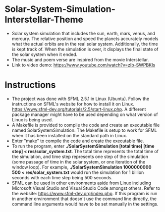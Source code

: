 # Solar-System-Simulation-Interstellar-Theme
- Solar system simulation that includes the sun, earth, mars, venus, and mercury. The relative position and speed the planets accurately models what the actual orbits are in the real solar system. Additionally, the time is kept track of. When the simulation is over, it displays the final state of the solar system when it ended.
- The music and poem verse are inspired from the movie Interstellar.
- Link to video demo: https://www.youtube.com/watch?v=zIb-SWPBKIs

# Instructions
- The project was done with SFML 2.5.1 in Linux (Ubuntu). Follow the instructions on SFML's website for how to install it on Linux. https://www.sfml-dev.org/tutorials/2.5/start-linux.php. A different package manager might have to be used depending on what version of Linux is being used.
- A Makefile is provided to compile the code and create an executable file named SolarSystemSimulation. The Makefile is setup to work for SFML when it has been installed on the standard path in Linux.
- Enter "make" to compile the code and create the executable file.
- To run the program, enter **./SolarSystemSimulation [total time] [time step] < res/solar_system.txt**. The total time represents the total time of the simulation, and time step represents one step of the simulation (some passage of time in the solar system, or one iteration of the window loop). For example, **./SolarSystemSimulation 1000000000 500 < res/solar_system.txt** would run the simulation for 1 billion seconds with each time step being 500 seconds.
- SFML can be used in other environments aside from Linux including Microsoft Visual Studio and Visual Studio Code amongst others. Refer to the website: https://www.sfml-dev.org/index.php. If this program is run in another environment that doesn't use the command line directly, the command line arguments would have to be set manually in the settings.